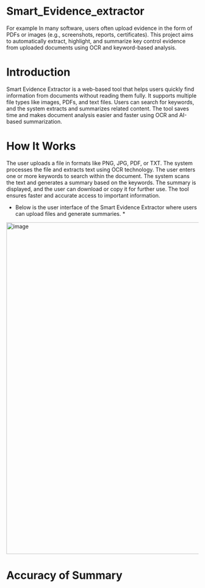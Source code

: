 # Smart_Evidence_extractor
For example In many software, users often upload evidence in the form of PDFs or images (e.g., screenshots, reports, certificates). This project aims to automatically extract, highlight, and summarize key control evidence from uploaded documents using OCR and keyword-based analysis.

# Introduction

Smart Evidence Extractor is a web-based tool that helps users quickly find information from documents without reading them fully. It supports multiple file types like images, PDFs, and text files. Users can search for keywords, and the system extracts and summarizes related content. The tool saves time and makes document analysis easier and faster using OCR and AI-based summarization.

# How It Works

The user uploads a file in formats like PNG, JPG, PDF, or TXT.
The system processes the file and extracts text using OCR technology.
The user enters one or more keywords to search within the document.
The system scans the text and generates a summary based on the keywords.
The summary is displayed, and the user can download or copy it for further use.
The tool ensures faster and accurate access to important information.

* Below is the user interface of the Smart Evidence Extractor where users can upload files and generate summaries. * 

<img width="1918" height="870" alt="image" src="https://github.com/user-attachments/assets/54763b0f-6fd7-4063-b2a4-05b7d640756d" />

# Accuracy of Summary #

